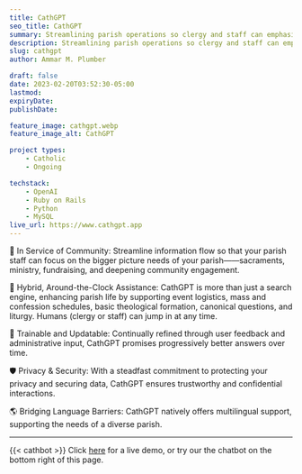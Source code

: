 ```yaml
---
title: CathGPT
seo_title: CathGPT
summary: Streamlining parish operations so clergy and staff can emphasize sacraments, ministry, and community.
description: Streamlining parish operations so clergy and staff can emphasize sacraments, ministry, and community.
slug: cathgpt
author: Ammar M. Plumber

draft: false
date: 2023-02-20T03:52:30-05:00
lastmod: 
expiryDate: 
publishDate: 

feature_image: cathgpt.webp
feature_image_alt: CathGPT

project types: 
    - Catholic
    - Ongoing

techstack:
    - OpenAI
    - Ruby on Rails
    - Python
    - MySQL
live_url: https://www.cathgpt.app
---
```


🙏 In Service of Community:</span> Streamline information flow so that your parish staff can focus on the bigger picture needs of your parish——sacraments, ministry, fundraising, and deepening community engagement.</li>

🤖 Hybrid, Around-the-Clock Assistance:</span> CathGPT is more than just a search engine, enhancing parish life by supporting event logistics, mass and confession schedules, basic theological formation, canonical questions, and liturgy. Humans (clergy or staff) can jump in at any time.</li>

🔄 Trainable and Updatable:</span> Continually refined through user feedback and administrative input, CathGPT promises progressively better answers over time.</li>

🛡️ Privacy & Security:</span> With a steadfast commitment to protecting your privacy and securing data, CathGPT ensures trustworthy and confidential interactions.</li>

🌎 Bridging Language Barriers:</span> CathGPT natively offers multilingual support, supporting the needs of a diverse parish.
<br>

----

{{< cathbot >}} 
Click [here](https://www.cathgpt.app) for a live demo, or try our the chatbot on the bottom right of this page.